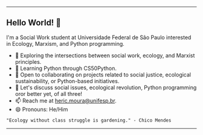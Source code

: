 

---

## Hello World! 👋

I'm a Social Work student at Universidade Federal de São Paulo interested in Ecology, Marxism, and Python programming.

- 🔭 Exploring the intersections between social work, ecology, and Marxist principles.
- 🌱 Learning Python through CS50Python.
- 👯 Open to collaborating on projects related to social justice, ecological sustainability, or Python-based initiatives.
- 💬 Let's discuss social issues, ecological revolution, Python programming oror better yet, of all three!
- 📫 Reach me at [heric.moura@unifesp.br](mailto:heric.moura@unifesp.br).
- 😄 Pronouns: He/Him

``"Ecology without class struggle is gardening." - Chico Mendes``

---
